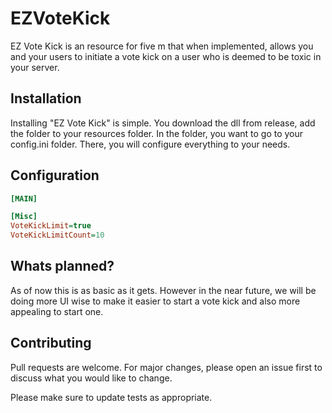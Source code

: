 # EZVoteKick
EZ Vote Kick is an resource for five m that when implemented, allows you and your users to initiate a vote kick on a user who is deemed to be toxic in your server.
## Installation
Installing "EZ Vote Kick" is simple. You download the dll from release, add the folder to your resources folder. In the folder, you want to go to your config.ini folder.
There, you will configure everything to your needs.
## Configuration
```ini
[MAIN]

[Misc]
VoteKickLimit=true
VoteKickLimitCount=10
```

## Whats planned?
As of now this is as basic as it gets. However in the near future, we will be doing more UI wise to make it easier to start a vote kick and also more appealing to start one.

## Contributing
Pull requests are welcome. For major changes, please open an issue first to discuss what you would like to change.

Please make sure to update tests as appropriate.
